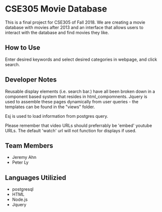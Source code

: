 # CSE305 Movie Database

This is a final project for CSE305 of Fall 2018. We are creating a movie database with movies after 2013 and an interface that allows users to interact with the database and find movies they like.

## How to Use

Enter desired keywords and select desired categories in webpage, and click search.

## Developer Notes

Reusable display elements (i.e. search bar.) have all been broken down in a component based system
that resides in html_compomnents. Jquery is used to assemble these pages dynamically from user queries - the templates can be found in the "views" folder.

Esj is used to load information from postgres query.

Please remember that video URLs should preferrably be 'embed' youtube URLs. The default 'watch' url will not function for displays if used.

## Team Members

* Jeremy Ahn
* Peter Ly

## Languages Utilizied

* postgresql
* HTML
* Node.js
* Jquery
